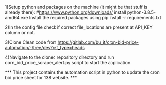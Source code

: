 1)Setup python and packages on the machine (it might be that stuff is already there):
#https://www.python.org/downloads/
install python-3.8.5-amd64.exe
Install the required packages using pip install -r requirements.txt

2)In the config file check if correct file_locations are present at API_KEY column or not.

3)Clone Clean code from https://gitlab.com/bu_it/cron-bid-price-automation/-/tree/dev?ref_type=heads

4)Navigate to the cloned repository directory and run corn_bid_price_scraper_alert.py script to start the application.

*** This project contains the automation script in python to update the cron bid price sheet for 138 website. ***